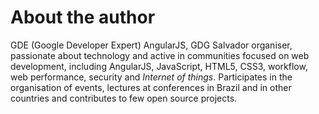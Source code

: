 # About the author

GDE (Google Developer Expert) AngularJS, GDG Salvador organiser, passionate about technology and active in communities focused on web development, including AngularJS, JavaScript, HTML5, CSS3, workflow, web performance, security and *Internet of things*. Participates in the organisation of events, lectures at conferences in Brazil and in other countries and contributes to few open source projects.
